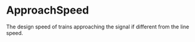 ApproachSpeed
=============

The design speed of trains approaching the signal if different from the line speed.
